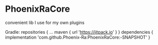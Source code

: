 # PhoenixRaCore

convenient lib I use for my own plugins

Gradle:
repositories {
			...
			maven { url 'https://jitpack.io' }
		}
dependencies {
	        implementation 'com.github.Phoenix-Ra:PhoenixRaCore:-SNAPSHOT'
	}

